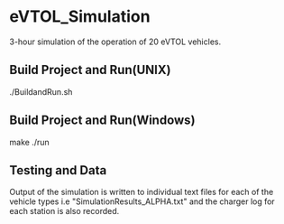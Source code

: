 # eVTOL_Simulation
3-hour simulation of the operation of 20 eVTOL vehicles.

## Build Project and Run(UNIX)
./BuildandRun.sh

## Build Project and Run(Windows)
make
./run


## Testing and Data
Output of the simulation is written to individual text files for each of the vehicle types i.e "SimulationResults_ALPHA.txt" and the charger log for each station is also recorded.



